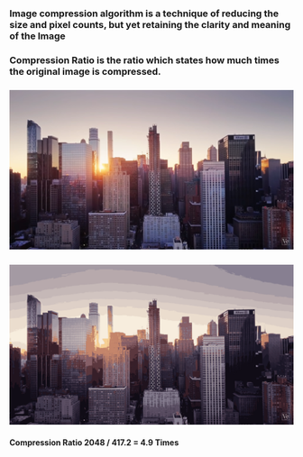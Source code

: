 ### Image compression algorithm is a technique of reducing the size and pixel counts, but yet retaining the clarity and meaning of the Image 
### Compression Ratio is the ratio which states how much times the original image is compressed. 

### ![Original Image - 2048 kb](https://github.com/MANISH007700/Image_Compression/blob/master/original_image/scene.png) 
### ![Compressed Image - 417.2 kb](https://github.com/MANISH007700/Image_Compression/blob/master/compressed_image/scene_compressed.png)
#### Compression Ratio 2048 / 417.2 = 4.9 Times
